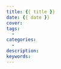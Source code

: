 ```yaml
---
title: {{ title }}
date: {{ date }}
cover: 
tags:
  -
categories:
  -
description:
keywords:
---
```

